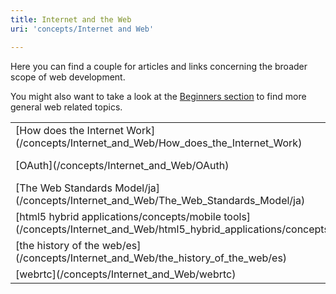 ```yaml
---
title: Internet and the Web
uri: 'concepts/Internet and Web'

---
```

Here you can find a couple for articles and links concerning the broader scope of web development.

You might also want to take a look at the [Beginners section](/beginners) to find more general web related topics.

<table class="mw-prefixindex-list-table">
<tr>
<td>
[How does the Internet Work](/concepts/Internet_and_Web/How_does_the_Internet_Work)

</td>
<td>
[How does the Internet Work/es](/concepts/Internet_and_Web/How_does_the_Internet_Work/es)

</td>
<td>
[How does the Internet Work/ja](/concepts/Internet_and_Web/How_does_the_Internet_Work/ja)

</td>
</tr>
<tr>
<td>
[OAuth](/concepts/Internet_and_Web/OAuth)

</td>
<td>
[The History of the Web](/concepts/Internet_and_Web/The_History_of_the_Web)

</td>
<td>
[The Web Standards Model](/concepts/Internet_and_Web/The_Web_Standards_Model)

</td>
</tr>
<tr>
<td>
[The Web Standards Model/ja](/concepts/Internet_and_Web/The_Web_Standards_Model/ja)

</td>
<td>
[how browsers work](/concepts/Internet_and_Web/how_browsers_work)

</td>
<td>
[html5 hybrid applications](/concepts/Internet_and_Web/html5_hybrid_applications)

</td>
</tr>
<tr>
<td>
[html5 hybrid applications/concepts/mobile tools](/concepts/Internet_and_Web/html5_hybrid_applications/concepts/mobile_tools)

</td>
<td>
[mime types](/concepts/Internet_and_Web/mime_types)

</td>
<td>
[proxy based browsers](/concepts/Internet_and_Web/proxy_based_browsers)

</td>
</tr>
<tr>
<td>
[the history of the web/es](/concepts/Internet_and_Web/the_history_of_the_web/es)

</td>
<td>
[the history of the web/ja](/concepts/Internet_and_Web/the_history_of_the_web/ja)

</td>
<td>
[the history of the web/tr](/concepts/Internet_and_Web/the_history_of_the_web/tr)

</td>
</tr>
<tr>
<td>
[webrtc](/concepts/Internet_and_Web/webrtc)

</td>
</tr>
</table>
